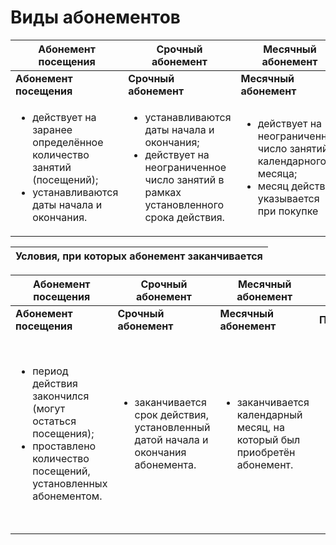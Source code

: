 # Виды абонементов

<table data-header-hidden><thead><tr><th width="207"> Абонемент посещения</th><th width="193">Срочный абонемент</th><th width="187">Месячный абонемент</th><th></th></tr></thead><tbody><tr><td> <strong>Абонемент посещения</strong></td><td><strong>Срочный абонемент</strong></td><td><strong>Месячный абонемент</strong></td><td><strong>Подписка</strong></td></tr><tr><td><p></p><ul><li>действует на заранее определённое количество занятий (посещений);</li><li>устанавливаются даты начала и окончания.</li></ul></td><td><p></p><ul><li>устанавливаются даты начала и окончания;</li><li>действует на неограниченное число занятий в рамках установленного срока действия.</li></ul></td><td><p></p><ul><li>действует на неограниченное число занятий календарного месяца;</li><li>месяц действия указывается при покупке</li></ul></td><td><p></p><p></p><ul><li>действует месяц на определенное количество занятий</li><li>оплата списывается автоматически каждый месяц</li></ul></td></tr></tbody></table>



| Условия, при которых абонемент заканчивается |
| -------------------------------------------- |

<table data-header-hidden><thead><tr><th width="195"> Абонемент посещения</th><th width="179">Срочный абонемент</th><th width="172">Месячный абонемент</th><th></th></tr></thead><tbody><tr><td> <strong>Абонемент посещения</strong></td><td><strong>Срочный абонемент</strong></td><td><strong>Месячный абонемент</strong></td><td><strong>Подписка</strong></td></tr><tr><td><p></p><ul><li>период действия закончился (могут остаться посещения);</li><li>проставлено количество посещений, установленных абонементом.</li></ul></td><td><p></p><ul><li>заканчивается срок действия, установленный датой начала и окончания абонемента.</li></ul></td><td><p></p><ul><li>заканчивается календарный месяц, на который был приобретён абонемент.</li></ul></td><td><p></p><p></p><ul><li>заканчивается календарный месяц, на который был приобретён абонемент, но если подписка не отменена, оплата спишется автоматически и срок действия продлится</li></ul></td></tr></tbody></table>
